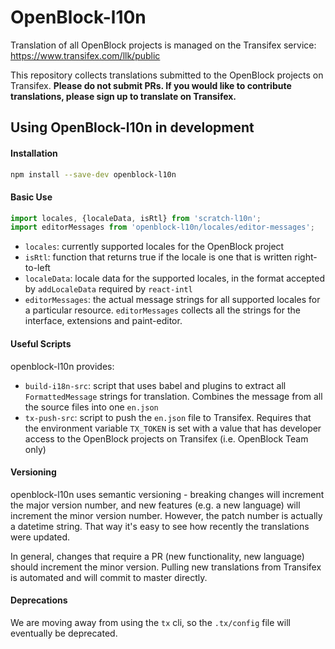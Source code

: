 # OpenBlock-l10n

Translation of all OpenBlock projects is managed on the Transifex service: https://www.transifex.com/llk/public

This repository collects translations submitted to the OpenBlock projects on Transifex. **Please do not submit PRs. If you would like to contribute translations, please sign up to translate on Transifex.**

## Using OpenBlock-l10n in development

#### Installation
```bash
npm install --save-dev openblock-l10n
```

#### Basic Use
```js
import locales, {localeData, isRtl} from 'scratch-l10n';
import editorMessages from 'openblock-l10n/locales/editor-messages';
```
* `locales`: currently supported locales for the OpenBlock project
* `isRtl`: function that returns true if the locale is one that is written right-to-left
* `localeData`: locale data for the supported locales, in the format accepted by `addLocaleData` required by `react-intl`
* `editorMessages`: the actual message strings for all supported locales for a particular resource. `editorMessages` collects all the strings for the interface, extensions and paint-editor.

#### Useful Scripts
openblock-l10n provides:
* `build-i18n-src`: script that uses babel and plugins to extract all `FormattedMessage` strings for translation. Combines the message from all the source files into one `en.json`
* `tx-push-src`: script to push the `en.json` file to Transifex. Requires that the environment variable `TX_TOKEN` is set with a value that has developer access to the OpenBlock projects on Transifex (i.e. OpenBlock Team only)

#### Versioning
openblock-l10n uses semantic versioning - breaking changes will increment the major version number, and new features (e.g. a new language) will increment the minor version number. However, the patch number is actually a datetime string. That way it's easy to see how recently the translations were updated.

In general, changes that require a PR (new functionality, new language) should increment the minor version. Pulling new translations from Transifex is automated and will commit to master directly.

#### Deprecations

We are moving away from using the `tx` cli, so the `.tx/config` file will eventually be deprecated.
